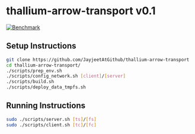 # thallium-arrow-transport v0.1

[![Benchmark](https://github.com/JayjeetAtGithub/thallium-arrow-transport/actions/workflows/benchmark.yml/badge.svg)](https://github.com/JayjeetAtGithub/thallium-arrow-transport/actions/workflows/benchmark.yml)

## Setup Instructions

```bash
git clone https://github.com/JayjeetAtGithub/thallium-arrow-transport
cd thallium-arrow-transport/
./scripts/prep_env.sh
./scripts/config_network.sh [client]/[server]
./scripts/build.sh
./scripts/deploy_data_tmpfs.sh
```

## Running Instructions

```bash
sudo ./scripts/server.sh [ts]/[fs]
sudo ./scripts/client.sh [tc]/[fc]
```
